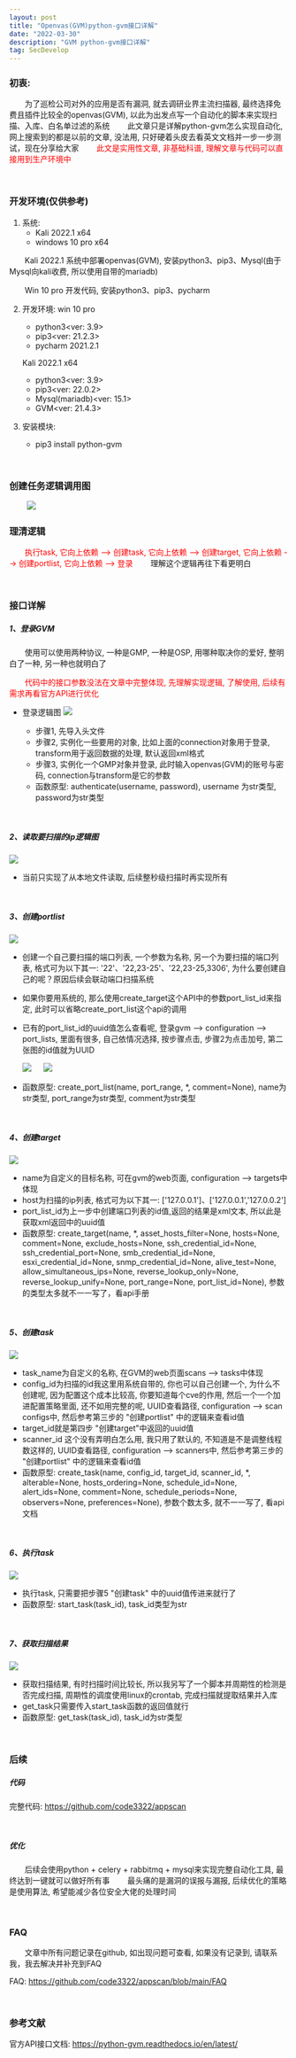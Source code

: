 ```yaml
---
layout: post
title: "Openvas(GVM)python-gvm接口详解"
date: "2022-03-30"
description: "GVM python-gvm接口详解"
tag: SecDevelop
--- 
```


### 初衷:

&emsp;&emsp;为了巡检公司对外的应用是否有漏洞, 就去调研业界主流扫描器, 最终选择免费且插件比较全的openvas(GVM), 以此为出发点写一个自动化的脚本来实现扫描、入库、白名单过滤的系统
&emsp;&emsp;此文章只是详解python-gvm怎么实现自动化, 网上搜索到的都是以前的文章, 没法用, 只好硬着头皮去看英文文档并一步一步测试，现在分享给大家
&emsp;&emsp;<font color=red>此文是实用性文章, 非基础科谱, 理解文章与代码可以直接用到生产环境中</font>

&emsp;
### 开发环境(仅供参考)
1. 系统: 
    * Kali 2022.1 x64
    * windows 10 pro x64

&emsp;&emsp;Kali 2022.1 系统中部署openvas(GVM), 安装python3、pip3、Mysql(由于Mysql向kali收费, 所以使用自带的mariadb)

&emsp;&emsp;Win 10 pro 开发代码, 安装python3、pip3、pycharm

2. 开发环境: 
    win 10 pro 
    * python3<ver: 3.9>
    * pip3<ver: 21.2.3>
    * pycharm 2021.2.1

    Kali 2022.1 x64
    * python3<ver: 3.9>
    * pip3<ver: 22.0.2>
    * Mysql(mariadb)<ver: 15.1>
    * GVM<ver: 21.4.3>

3. 安装模块:
    * pip3 install python-gvm

&emsp;
### 创建任务逻辑调用图

&emsp;&emsp;
![](/images/appscan/createTask.jpg)

### 理清逻辑
<font color=red>&emsp;&emsp;执行task, 它向上依赖  -->  创建task, 它向上依赖 -->  创建target, 它向上依赖  -->  创建portlist, 它向上依赖  -->  登录</font>
&emsp;&emsp;理解这个逻辑再往下看更明白

&emsp;
### 接口详解
##### 1、登录GVM
&emsp;&emsp;使用可以使用两种协议, 一种是GMP, 一种是OSP, 用哪种取决你的爱好, 整明白了一种, 另一种也就明白了

<font color=red>&emsp;&emsp;代码中的接口参数没法在文章中完整体现, 先理解实现逻辑, 了解使用, 后续有需求再看官方API进行优化</font>

* 登录逻辑图
![](/images/appscan/login.jpg)

    * 步骤1, 先导入头文件
    * 步骤2, 实例化一些要用的对象, 比如上面的connection对象用于登录, transform用于返回数据的处理, 默认返回xml格式
    * 步骤3, 实例化一个GMP对象并登录, 此时输入openvas(GVM)的账号与密码, connection与transform是它的参数
    * 函数原型: authenticate(username, password), username 为str类型, password为str类型


&emsp;
##### 2、读取要扫描的ip逻辑图
![](/images/appscan/read_iplist.jpg)

* 当前只实现了从本地文件读取, 后续整秒级扫描时再实现所有


&emsp;
##### 3、创建portlist
![](/images/appscan/create_portlist.jpg)

* 创建一个自己要扫描的端口列表, 一个参数为名称, 另一个为要扫描的端口列表, 格式可为以下其一: '22'、'22,23-25'、'22,23-25,3306', 为什么要创建自己的呢？原因后续会联动端口扫描系统
* 如果你要用系统的, 那么使用create_target这个API中的参数port_list_id来指定, 此时可以省略create_port_list这个api的调用
* 已有的port_list_id的uuid值怎么查看呢, 登录gvm  -->  configuration  -->  port_lists, 里面有很多, 自己依情况选择, 按步骤点击, 步骤2为点击加号, 第二张图的id值就为UUID

    ![](/images/appscan/port_list_uuid.jpg)
    &emsp;
    ![](/images/appscan/port_list_uuid_ok.jpg)
* 函数原型: create_port_list(name, port_range, *, comment=None), name为str类型, port_range为str类型, comment为str类型

&emsp;
##### 4、创建target
![](/images/appscan/create_target.jpg)
* name为自定义的目标名称, 可在gvm的web页面, configuration -->  targets中体现
* host为扫描的ip列表, 格式可为以下其一: ['127.0.0.1']、['127.0.0.1','127.0.0.2']
* port_list_id为上一步中创建端口列表的id值,返回的结果是xml文本, 所以此是获取xml返回中的uuid值
* 函数原型: create_target(name, *, asset_hosts_filter=None, hosts=None, comment=None, exclude_hosts=None, ssh_credential_id=None, ssh_credential_port=None, smb_credential_id=None, esxi_credential_id=None, snmp_credential_id=None, alive_test=None, allow_simultaneous_ips=None, reverse_lookup_only=None, reverse_lookup_unify=None, port_range=None, port_list_id=None), 参数的类型太多就不一一写了，看api手册

&emsp;
##### 5、创建task
![](/images/appscan/crate_task_api.jpg)
* task_name为自定义的名称, 在GVM的web页面scans --> tasks中体现
* config_id为扫描的id我这里用系统自带的, 你也可以自己创建一个, 为什么不创建呢, 因为配置这个成本比较高, 你要知道每个cve的作用, 然后一个一个加进配置策略里面, 还不如用完整的呢, UUID查看路径, configuration -->  scan configs中, 然后参考第三步的 "创建portlist" 中的逻辑来查看id值
* target_id就是第四步 "创建target"中返回的uuid值
* scanner_id 这个没有弄明白怎么用, 我只用了默认的, 不知道是不是调整线程数这样的, UUID查看路径, configuration -->  scanners中, 然后参考第三步的 "创建portlist" 中的逻辑来查看id值 
* 函数原型: create_task(name, config_id, target_id, scanner_id, *, alterable=None, hosts_ordering=None, schedule_id=None, alert_ids=None, comment=None, schedule_periods=None, observers=None, preferences=None),
参数个数太多, 就不一一写了, 看api文档

&emsp;
##### 6、执行task
![](/images/appscan/run_task.jpg)
* 执行task, 只需要把步骤5 "创建task" 中的uuid值传进来就行了 
* 函数原型: start_task(task_id), task_id类型为str


&emsp;
##### 7、获取扫描结果
![](/images/appscan/get_report.jpg)
* 获取扫描结果, 有时扫描时间比较长, 所以我另写了一个脚本并周期性的检测是否完成扫描, 周期性的调度使用linux的crontab, 完成扫描就提取结果并入库
* get_task只需要传入start_task函数的返回值就行
* 函数原型: get_task(task_id), task_id为str类型



&emsp;
### 后续
##### 代码
完整代码: https://github.com/code3322/appscan

&emsp;
##### 优化
&emsp;&emsp;后续会使用python + celery + rabbitmq + mysql来实现完整自动化工具, 最终达到一键就可以做好所有事
&emsp;&emsp;最头痛的是漏洞的误报与漏报, 后续优化的策略是使用算法, 希望能减少各位安全大佬的处理时间


&emsp;
### FAQ
&emsp;&emsp;文章中所有问题记录在github, 如出现问题可查看, 如果没有记录到, 请联系我，我去解决并补充到FAQ

FAQ: https://github.com/code3322/appscan/blob/main/FAQ


&emsp;
### 参考文献
官方API接口文档: https://python-gvm.readthedocs.io/en/latest/                      